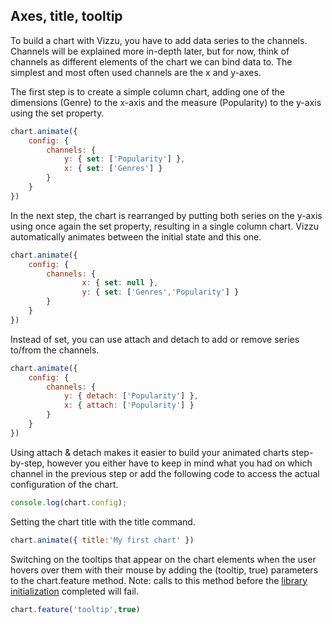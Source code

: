 ## Axes, title, tooltip

To build a chart with Vizzu, you have to add data series to the channels.
Channels will be explained more in-depth later, but for now,
think of channels as different elements of the chart we can bind data to.
The simplest and most often used channels are the x and y-axes.

The first step is to create a simple column chart, adding one of the dimensions 
(Genre) to the x-axis and the measure (Popularity) to the y-axis using the set 
property.

```javascript
chart.animate({
	config: {
		channels: {
			y: { set: ['Popularity'] },
			x: { set: ['Genres'] }
		}
	}
})
```

In the next step, the chart is rearranged by putting both series on the y-axis 
using once again the set property, resulting in a single column chart. Vizzu 
automatically animates between the initial state and this one.

```javascript
chart.animate({
	config: {
		channels: {
				x: { set: null },
				y: { set: ['Genres','Popularity'] }
		}
	}
})
```

Instead of set, you can use attach and detach to add or remove series to/from the channels. 

```javascript
chart.animate({
	config: {
		channels: {
			y: { detach: ['Popularity'] },
			x: { attach: ['Popularity'] }
		}
	}
})
```
Using attach & detach makes it easier to build your animated charts step-by-step, however you either have to keep in mind what you had on which channel in 
the previous step or add the following code to access the actual configuration of the chart.

```javascript { "run": false }
console.log(chart.config); 
```


Setting the chart title with the title command.

```javascript
chart.animate({ title:'My first chart' })
```

Switching on the tooltips that appear on the chart elements when the user hovers 
over them with their mouse by adding the (tooltip, true) parameters to the 
chart.feature method. Note: calls to this method before the 
[library initialization](reference/classes/vizzu.Vizzu.html#initializing)
completed will fail. 

```javascript { "title" : "My first chart" }
chart.feature('tooltip',true)
```

